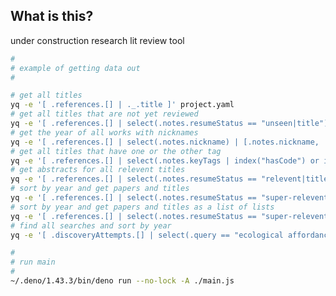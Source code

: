 
<!--                                                          -->
<!--                                                          -->
<!-- DO NOT EDIT ME; EDIT ./build_helper/readme_workaround.md -->
<!--                                                          -->
<!--                                                          -->

## What is this?

under construction research lit review tool

```sh
# 
# example of getting data out
# 

# get all titles
yq -e '[ .references.[] | ._.title ]' project.yaml
# get all titles that are not yet reviewed
yq -e '[ .references.[] | select(.notes.resumeStatus == "unseen|title") | [._.title, .score] ]' project.yaml
# get the year of all works with nicknames
yq -e '[ .references.[] | select(.notes.nickname) | [.notes.nickname, ._.year] ]' project.yaml
# get all titles that have one or the other tag
yq -e '[ .references.[] | select(.notes.keyTags | index("hasCode") or index("spiking")) | [._.title, .score] ]' project.yaml
# get abstracts for all relevent titles
yq -e '[ .references.[] | select(.notes.resumeStatus == "relevent|title") | ._.abstract ]' project.yaml
# sort by year and get papers and titles
yq -e '[ .references.[] | select(.notes.resumeStatus == "super-relevent|abstract") | { title: ._.title, year: ._.year } ] | sort_by(.year)' project.yaml
# sort by year and get papers and titles as a list of lists
yq -e '[ .references.[] | select(.notes.resumeStatus == "super-relevent|abstract") | [._.title, ._.year ] ] | sort_by(.[1])' project.yaml
# find all searches and sort by year
yq -e '[ .discoveryAttempts.[] | select(.query == "ecological affordance based object perception machine learning") | select(.yearRange) | [.yearRange[0], .score ] ] | sort_by(.[1])' project.yaml

# 
# run main
# 
~/.deno/1.43.3/bin/deno run --no-lock -A ./main.js
```